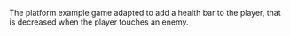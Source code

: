 The platform example game adapted to add a health bar to the player, that is decreased when the player touches an enemy.
